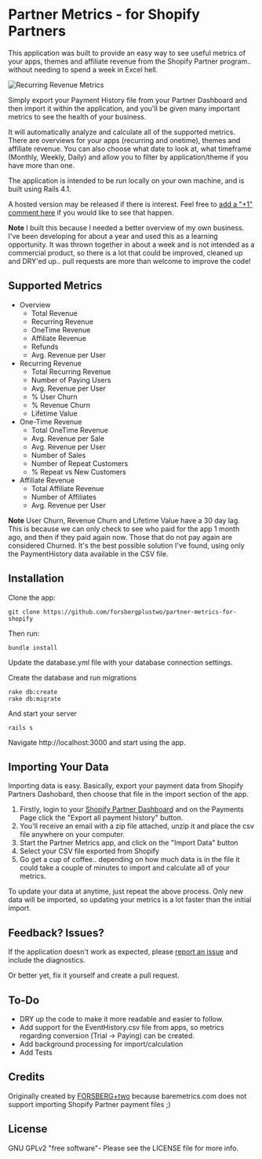 Partner Metrics - for Shopify Partners
================

This application was built to provide an easy way to see useful metrics of your apps, themes and affiliate revenue from the Shopify Partner program.. without needing to spend a week in Excel hell.

![Recurring Revenue Metrics](https://raw.githubusercontent.com/forsbergplustwo/partner-metrics-for-shopify/master/public/Partner_Metrics_RecurringRevenue.png)


Simply export your Payment History file from your Partner Dashboard and then import it within the application, and you'll be given many important metrics to see the health of your business.

It will automatically analyze and calculate all of the supported metrics. There are overviews for your apps (recurring and onetime), themes and affiliate revenue. You can also choose what date to look at, what timeframe (Monthly, Weekly, Daily) and allow you to filter by application/theme if you have more than one.

The application is intended to be run locally on your own machine, and is built using Rails 4.1.

A hosted version may be released if there is interest. Feel free to [add a "+1" comment here](https://github.com/forsbergplustwo/partner-metrics-for-shopify/issues/1) if you would like to see that happen.

**Note** I built this because I needed a better overview of my own business. I've been developing for about a year and used this as a learning opportunity. It was thrown together in about a week and is not intended as a commercial product, so there is a lot that could be improved, cleaned up and DRY'ed up.. pull requests are more than welcome to improve the code!

Supported Metrics
-----------------

- Overview
  - Total Revenue
  - Recurring Revenue
  - OneTime Revenue
  - Affiliate Revenue
  - Refunds
  - Avg. Revenue per User
- Recurring Revenue
  - Total Recurring Revenue
  - Number of Paying Users
  - Avg. Revenue per User
  - % User Churn
  - % Revenue Churn
  - Lifetime Value
- One-Time Revenue
  - Total OneTime Revenue
  - Avg. Revenue per Sale
  - Avg. Revenue per User
  - Number of Sales
  - Number of Repeat Customers
  - % Repeat vs New Customers
- Affiliate Revenue
  - Total Affiliate Revenue
  - Number of Affiliates
  - Avg. Revenue per User

**Note** User Churn, Revenue Churn and Lifetime Value have a 30 day lag. This is because we can only check to see who paid for the app 1 month ago, and then if they paid again now. Those that do not pay again are considered Churned. It's the best possible solution I've found, using only the PaymentHistory data available in the CSV file.

Installation
------------

Clone the app:

```
git clone https://github.com/forsbergplustwo/partner-metrics-for-shopify
```

Then run:

```
bundle install
```

Update the database.yml file with your database connection settings.

Create the database and run migrations

```
rake db:create
rake db:migrate
```

And start your server

```
rails s
```

Navigate http://localhost:3000 and start using the app.

Importing Your Data
-------------------

Importing data is easy. Basically, export your payment data from Shopify Partners Dashobard, then choose that file in the import section of the app.

1. Firstly, login to your [Shopify Partner Dashboard](https://app.shopify.com/services/partners/payments) and on the Payments Page click the "Export all payment history" button.
2. You'll receive an email with a zip file attached, unzip it and place the csv file anywhere on your computer.
3. Start the Partner Metrics app, and click on the "Import Data" button
4. Select your CSV file exported from Shopify
5. Go get a cup of coffee.. depending on how much data is in the file it could take a couple of minutes to import and calculate all of your metrics.

To update your data at anytime, just repeat the above process. Only new data will be imported, so updating your metrics is a lot faster than the initial import.

Feedback? Issues?
--------------------

If the application doesn't work as expected, please [report an issue](https://github.com/forsbergplustwo/partner-metrics-for-shopify/issues)
and include the diagnostics.

Or better yet, fix it yourself and create a pull request.

To-Do
--------
- DRY up the code to make it more readable and easier to follow.
- Add support for the EventHistory.csv file from apps, so metrics regarding conversion (Trial -> Paying) can be created.
- Add background processing for import/calculation
- Add Tests

Credits
----------

Originally created by [FORSBERG+two](http://www.forsbergplustwo.com) because baremetrics.com does not support importing Shopify Partner payment files ;)

License
----------

GNU GPLv2 "free software"- Please see the LICENSE file for more info.
